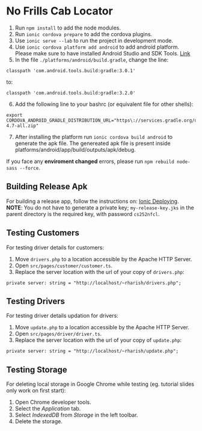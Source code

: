 # No Frills Cab Locator

1. Run `npm install` to add the node modules.
2. Run `ionic cordova prepare` to add the cordova plugins.
3. Use `ionic serve --lab` to run the project in development mode.
4. Use `ionic cordova platform add android` to add android platform. Please make sure to have installed Android Studio and   SDK Tools. [Link](https://developer.android.com/studio/intro/update)
5. In the file `./platforms/android/build.gradle`, change the line:
  ```
  classpath 'com.android.tools.build:gradle:3.0.1'
  ```
  to:
  ```
  classpath 'com.android.tools.build:gradle:3.2.0'
  ```
6. Add the following line to your bashrc (or equivalent file for other shells):
  ```
  export CORDOVA_ANDROID_GRADLE_DISTRIBUTION_URL="https\://services.gradle.org/distributions/gradle-4.7-all.zip"
  ```
7. After installing the platform run `ionic cordova build android` to generate the apk file. The genereated apk file is present inside platforms/android/app/build/outputs/apk/debug.

If you face any **enviroment changed** errors, please run ```npm rebuild node-sass --force```.

## Building Release Apk
For building a release app, follow the instructions on: [Ionic Deploying](https://ionicframework.com/docs/intro/deploying/).
**NOTE**: You do not have to generate a private key; `my-release-key.jks` in the parent directory is the required key, with password `cs252nfcl`.

## Testing Customers
For testing driver details for customers:
1. Move `drivers.php` to a location accessible by the Apache HTTP Server.
2. Open `src/pages/customer/customer.ts`.
3. Replace the server location with the url of your copy of `drivers.php`:
  ```
  private server: string = "http://localhost/~rharish/drivers.php";
  ```

## Testing Drivers
For testing driver details updation for drivers:
1. Move `update.php` to a location accessible by the Apache HTTP Server.
2. Open `src/pages/driver/driver.ts`.
3. Replace the server location with the url of your copy of `update.php`:
  ```
  private server: string = "http://localhost/~rharish/update.php";
  ```

## Testing Storage
For deleting local storage in Google Chrome while testing (eg. tutorial slides only work on first start):
1. Open Chrome developer tools.
2. Select the *Application* tab.
3. Select *IndexedDB* from *Storage* in the left toolbar.
4. Delete the storage.
